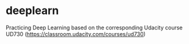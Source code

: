 # deeplearn
Practicing Deep Learning based on the corresponding Udacity course UD730 (https://classroom.udacity.com/courses/ud730)
